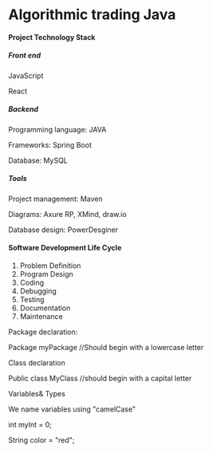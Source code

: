 # Algorithmic trading Java
#### Project Technology Stack 

##### Front end

JavaScript

React



##### Backend

Programming language: JAVA

Frameworks: Spring Boot

Database: MySQL

##### Tools

Project management: Maven

Diagrams: Axure RP, XMind, draw.io 

Database design: PowerDesginer



#### Software Development Life Cycle

1. Problem Definition
2. Program Design
3. Coding
4. Debugging
5. Testing
6. Documentation
7. Maintenance



Package declaration:

Package myPackage //Should begin with a lowercase letter 

Class declaration

Public class MyClass //should begin with a capital letter

Variables& Types

We name variables using "camelCase"

int myInt = 0;

String color = "red";
